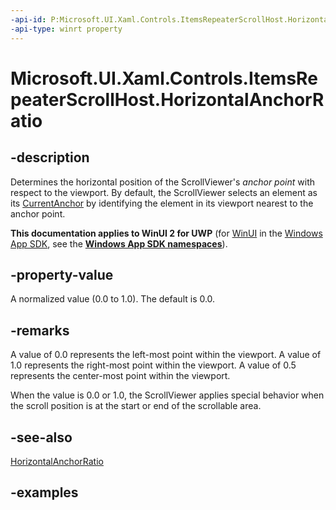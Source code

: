 ```yaml
---
-api-id: P:Microsoft.UI.Xaml.Controls.ItemsRepeaterScrollHost.HorizontalAnchorRatio
-api-type: winrt property
---
```


# Microsoft.UI.Xaml.Controls.ItemsRepeaterScrollHost.HorizontalAnchorRatio

<!--
public double HorizontalAnchorRatio { get; set; }
-->

## -description

Determines the horizontal position of the ScrollViewer's _anchor point_ with respect to the viewport. By default, the ScrollViewer selects an element as its [CurrentAnchor](itemsrepeaterscrollhost_currentanchor.md) by identifying the element in its viewport nearest to the anchor point.

**This documentation applies to WinUI 2 for UWP** (for [WinUI](/windows/apps/winui/winui3/) in the [Windows App SDK](/windows/apps/windows-app-sdk/), see the **[Windows App SDK namespaces](/windows/windows-app-sdk/api/winrt/)**).

## -property-value

A normalized value (0.0 to 1.0). The default is 0.0.

## -remarks

A value of 0.0 represents the left-most point within the viewport. A value of 1.0 represents the right-most point within the viewport. A value of 0.5 represents the center-most point within the viewport.

When the value is 0.0 or 1.0, the ScrollViewer applies special behavior when the scroll position is at the start or end of the scrollable area.

## -see-also

[HorizontalAnchorRatio](/uwp/api/windows.ui.xaml.controls.scrollviewer.horizontalanchorratio)

## -examples

